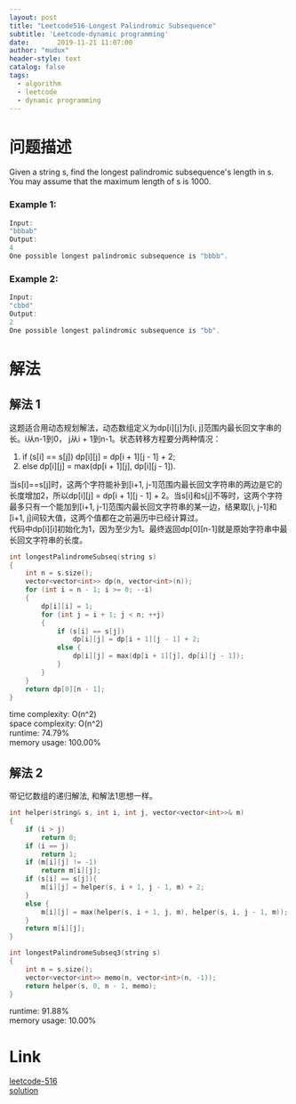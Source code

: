 ```yaml
---
layout: post
title: "Leetcode516-Longest Palindromic Subsequence"
subtitle: 'Leetcode-dynamic programming'
date:       2019-11-21 11:07:00
author: "mudux"
header-style: text
catalog: false
tags:
  - algorithm
  - leetcode
  - dynamic programming
---
```


# 问题描述
Given a string s, find the longest palindromic subsequence's length in s. You may assume that the maximum length of s is 1000.
### Example 1:
```c++
Input:
"bbbab"
Output:
4
One possible longest palindromic subsequence is "bbbb".
```
### Example 2:
```c++
Input:
"cbbd"
Output:
2
One possible longest palindromic subsequence is "bb".
```

# 解法
## 解法 1
这题适合用动态规划解法，动态数组定义为dp[i][j]为[i, j]范围内最长回文字串的长。i从n-1到0， j从i + 1到n-1。状态转移方程要分两种情况：
1. if (s[i] == s[j]) dp[i][j] = dp[i + 1][j - 1] + 2;
2. else dp[i][j] = max(dp[i + 1][j], dp[i][j - 1]).

当s[i]==s[j]时，这两个字符能补到[i+1, j-1]范围内最长回文字符串的两边是它的长度增加2，所以dp[i][j] = dp[i + 1][j - 1] + 2。当s[i]和s[j]不等时，这两个字符最多只有一个能加到[i+1, j-1]范围内最长回文字符串的某一边，结果取[i, j-1]和[i+1, j]间较大值，这两个值都在之前遍历中已经计算过。  
代码中dp[i][i]初始化为1，因为至少为1。最终返回dp[0][n-1]就是原始字符串中最长回文字符串的长度。
```c++
int longestPalindromeSubseq(string s)
{
	int n = s.size();
	vector<vector<int>> dp(n, vector<int>(n));
	for (int i = n - 1; i >= 0; --i)
	{
		dp[i][i] = 1;
		for (int j = i + 1; j < n; ++j)
		{	
			if (s[i] == s[j])
				dp[i][j] = dp[i + 1][j - 1] + 2;
			else {
				dp[i][j] = max(dp[i + 1][j], dp[i][j - 1]);
			}
		}
	}
	return dp[0][n - 1];
}
```
time complexity: O(n^2)  
space complexity: O(n^2)  
runtime: 74.79%   
memory usage: 100.00%  


## 解法 2
带记忆数组的递归解法, 和解法1思想一样。
```c++
int helper(string& s, int i, int j, vector<vector<int>>& m)
{
	if (i > j)
		return 0;
	if (i == j)
		return 1;
	if (m[i][j] != -1)
		return m[i][j];
	if (s[i] == s[j]){
		m[i][j] = helper(s, i + 1, j - 1, m) + 2;
	}
	else {
		m[i][j] = max(helper(s, i + 1, j, m), helper(s, i, j - 1, m));
	}
	return m[i][j];
}

int longestPalindromeSubseq3(string s)
{
	int n = s.size();
	vector<vector<int>> memo(n, vector<int>(n, -1));
	return helper(s, 0, n - 1, memo);
}
```
runtime: 91.88%     
memory usage: 10.00%   

# Link
[leetcode-516](https://leetcode.com/problems/longest-palindromic-subsequence/)  
[solution](https://www.cnblogs.com/grandyang/p/6493182.html)
